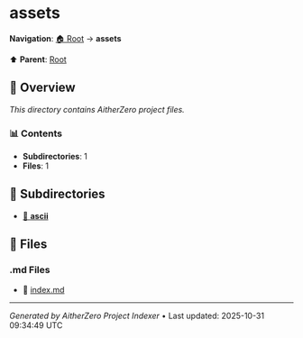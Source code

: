 # assets

**Navigation**: [🏠 Root](../index.md) → **assets**

⬆️ **Parent**: [Root](../index.md)

## 📖 Overview

*This directory contains AitherZero project files.*

### 📊 Contents

- **Subdirectories**: 1
- **Files**: 1

## 📁 Subdirectories

- [📂 **ascii**](./ascii/index.md)

## 📄 Files

### .md Files

- 📝 [index.md](./index.md)

---

*Generated by AitherZero Project Indexer* • Last updated: 2025-10-31 09:34:49 UTC

